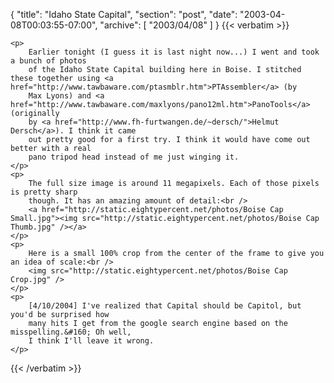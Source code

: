 {
  "title": "Idaho State Capital",
  "section": "post",
  "date": "2003-04-08T00:03:55-07:00",
  "archive": [
    "2003/04/08"
  ]
}
{{< verbatim >}}

    <p>
        Earlier tonight (I guess it is last night now...) I went and took a bunch of photos
        of the Idaho State Capital building here in Boise. I stitched these together using <a href="http://www.tawbaware.com/ptasmblr.htm">PTAssembler</a> (by
        Max Lyons) and <a href="http://www.tawbaware.com/maxlyons/pano12ml.htm">PanoTools</a> (originally
        by <a href="http://www.fh-furtwangen.de/~dersch/">Helmut Dersch</a>). I think it came
        out pretty good for a first try. I think it would have come out better with a real
        pano tripod head instead of me just winging it. 
    </p>
    <p>
        The full size image is around 11 megapixels. Each of those pixels is pretty sharp
        though. It has an amazing amount of detail:<br />
        <a href="http://static.eightypercent.net/photos/Boise Cap Small.jpg"><img src="http://static.eightypercent.net/photos/Boise Cap Thumb.jpg" /></a> 
    </p>
    <p>
        Here is a small 100% crop from the center of the frame to give you an idea of scale:<br />
        <img src="http://static.eightypercent.net/photos/Boise Cap Crop.jpg" /> 
    </p>
    <p>
        [4/10/2004] I've realized that Capital should be Capitol, but you'd be surprised how
        many hits I get from the google search engine based on the misspelling.&#160; Oh well,
        I think I'll leave it wrong.
    </p>

{{< /verbatim >}}
